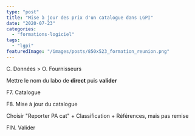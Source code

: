 ```yaml
---
type: "post"
title: "Mise à jour des prix d'un catalogue dans LGPI"
date: "2020-07-23"
categories:
  - "formations-logiciel"
tags:
  - "lgpi"
featuredImage: "/images/posts/850x523_formation_reunion.png"
---
```


C. Données > O. Fournisseurs

Mettre le nom du labo de **direct** puis **valider**

F7. Catalogue

F8. Mise à jour du catalogue

Choisir "Reporter PA cat" + Classification + Références, mais pas remise

FIN. Valider
